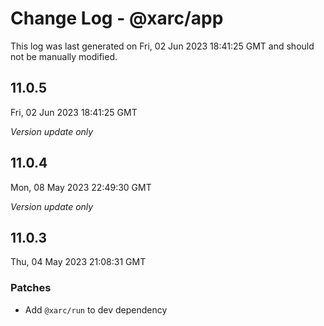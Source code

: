 # Change Log - @xarc/app

This log was last generated on Fri, 02 Jun 2023 18:41:25 GMT and should not be manually modified.

## 11.0.5
Fri, 02 Jun 2023 18:41:25 GMT

_Version update only_

## 11.0.4
Mon, 08 May 2023 22:49:30 GMT

_Version update only_

## 11.0.3
Thu, 04 May 2023 21:08:31 GMT

### Patches

- Add `@xarc/run` to dev dependency


